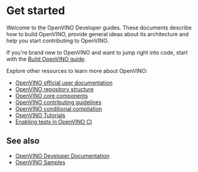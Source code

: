 # Get started

Welcome to the OpenVINO Developer guides. These documents describe how to build OpenVINO, provide general ideas about its architecture and help you start contributing to OpenVINO.

If you're brand new to OpenVINO and want to jump right into code, start with the [Build OpenVINO guide](./build.md).

Explore other resources to learn more about OpenVINO:

 * [OpenVINO official user documentation](https://docs.openvino.ai/)
 * [OpenVINO repository structure](./index.md#openvino-repository-structure)
 * [OpenVINO core components](../../src/README.md)
 * [OpenVINO contributing guidelines](../../CONTRIBUTING.md)
 * [OpenVINO conditional compilation](./conditional_compilation.md)
 * [OpenVINO Tutorials](../../README.md#tutorials)
 * [Enabling tests in OpenVINO CI](./enable_ci_step.md)

## See also
 * [OpenVINO Developer Documentation](./index.md)
 * [OpenVINO Samples](../../samples)

